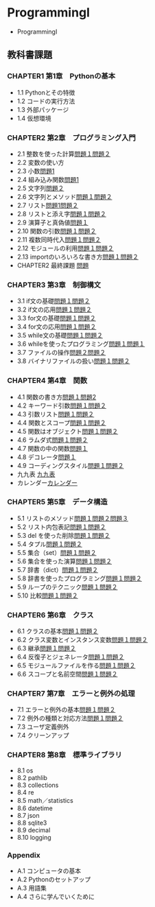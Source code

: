 # ProgrammingI
- ProgrammingI
## 教科書課題
### CHAPTER1 第1章　Pythonの基本
- 1.1 Pythonとその特徴
- 1.2 コードの実行方法
- 1.3 外部パッケージ
- 1.4 仮想環境
### CHAPTER2 第2章　プログラミング入門
- 2.1 整数を使った計算[問題１](./CHAPTER02/Q2_1_1.py)[問題２](./CHAPTER02/Q2_1_2.py)
- 2.2 変数の使い方
- 2.3 小数[問題1](./CHAPTER02/Q2_3_1.py)
- 2.4 組み込み関数[問題1](./CHAPTER02/Q2_4_1.py)
- 2.5 文字列[問題２](./CHAPTER02/Q2_5_2.py)
- 2.6 文字列とメソッド[問題１](./CHAPTER02/Q2_6_1.py)[問題２](./CHAPTER02/Q2_6_2.py)
- 2.7 リスト[問題1](./CHAPTER02/Q2_7_1.py)[問題２](./CHAPTER02/Q2_7_2.py)
 - 2.8 リストと添え字[問題１](./CHAPTER02/Q2_8_1.py)[問題２](./CHAPTER02/Q2_8_2.py)
 - 2.9 演算子と真偽値[問題１](./CHAPTER02/Q2_9_1.py)
 - 2.10 関数の引数[問題１](./CHAPTER02/Q2_10_1.py)[問題２](./CHAPTER02/Q2_10_2.py)
- 2.11 複数同時代入[問題１](./CHAPTER02/Q2_11_1.py)[問題２](./CHAPTER02/Q2_11_2.py) 
- 2.12 モジュールの利用[問題１](./CHAPTER02/Q2_12_1.py)[問題２](./CHAPTER02/Q2_12_2.py)
- 2.13 importのいろいろな書き方[問題１](./CHAPTER02/Q2_13_1.py)[問題２](./CHAPTER02/Q2_13_2.py)
- CHAPTER2 最終課題 [問題](./CHAPTER02/Q2_final.py)
### CHAPTER3 第3章　制御構文
- 3.1 if文の基礎[問題１](./CHAPTER03/Q3_1_1.py)[問題２](./CHAPTER03/Q3_1_2.py)
- 3.2 if文の応用[問題１](./CHAPTER03/Q3_2_1.py)[問題２](./CHAPTER03/Q3_2_2.py)
- 3.3 for文の基礎[問題１](./CHAPTER03/Q3_3_1.py)[問題２](./CHAPTER03/Q3_3_2.py)
- 3.4 for文の応用[問題１](./CHAPTER03/Q3_4_1.py)[問題２](./CHAPTER03/Q3_4_2.py)
- 3.5 while文の基礎[問題１](./CHAPTER03/Q3_5_1.py)[問題２](./CHAPTER03/Q3_5_2.py)
- 3.6 whileを使ったプログラミング[問題１](./CHAPTER03/Q3_6_1.py)[問題１](./CHAPTER03/Q3_6_2.py)
- 3.7 ファイルの操作[問題２](./CHAPTER03/Q3_7_1.py)[問題２](./CHAPTER03/Q3_7_2.py)
- 3.8 バイナリファイルの扱い[問題１](./CHAPTER03/Q3_8_1.py)[問題２](./CHAPTER03/Q3_8_2.py)
### CHAPTER4 第4章　関数
- 4.1 関数の書き方[問題１](./CHAPTER04/Q4_1_1.py)[問題2](./CHAPTER04/Q4_1_2.py)
- 4.2 キーワード引数[問題１](./CHAPTER04/Q4_2_1.py)[問題２](CHAPTER04/Q4_2_2.py)
- 4.3 引数リスト[問題１](./CHAPTER04/Q4_3_1.py)[問題２](./CHAPTER04/Q4_3_2.py)
- 4.4 関数とスコープ[問題１](./CHAPTER04/Q4_4_1.py)[問題２](./CHAPTER04/Q4_4_2.py)
- 4.5 関数はオブジェクト[問題１](./CHAPTER04/Q4_5_1.py)[問題２](./CHAPTER04/Q4_5_2.py)
- 4.6 ラムダ式[問題１](./CHAPTER04/Q4_6_1.py)[問題２](./CHAPTER04/Q4_6_2.py)
- 4.7 関数の中の関数[問題１](./CHAPTER04/Q4_7_1.py)
- 4.8 デコレータ[問題１](./CHAPTER04/Q4_8_1.py)
- 4.9 コーディングスタイル[問題１](./CHAPTER04/Q4_9_1.py)[問題２](./CHAPTER04/Q4_9_2.py)
- 九九表 [九九表](./CHAPTER04/kuku.py)
- カレンダー[カレンダー](./CHAPTER04/karenda.py)
### CHAPTER5 第5章　データ構造
- 5.1 リストのメソッド[問題１](./CHAPTER05/Q5_1_1.py)[問題２](./CHAPTER05/Q5_1_2.py)[問題３](./CHAPTER05/Q5_1_3.py)
- 5.2 リスト内包表記[問題１](./CHAPTER05/Q5_2_1.py)[問題２](./CHAPTER05/Q5_2_2.py)
- 5.3 del を使った削除[問題１](./CHAPTER05/Q5_3_1.py)[問題２](./CHAPTER05/Q5_3_2.py)
- 5.4 タプル[問題１](./CHAPTER05/Q5_4_1.py)[問題２](./CHAPTER05/Q5_4_2.py)
- 5.5 集合（set）[問題１](./CHAPTER05/Q5_5_1.py)[問題２](./CHAPTER05/Q5_5_2.py)
- 5.6 集合を使った演算[問題１](./CHAPTER05/Q5_6_1.py)[問題２](./CHAPTER05/Q5_6_2.py)
- 5.7 辞書（dict）[問題１](./CHAPTER05/Q5_7_1.py)[問題２](./CHAPTER05/Q5_7_2.py)
- 5.8 辞書を使ったプログラミング[問題１](./CHAPTER05/Q5_8_1.py)[問題２](./CHAPTER05/Q5_8_2.py)
- 5.9 ループのテクニック[問題１](./CHAPTER05/Q5_9_1.py)[問題２](./CHAPTER05/Q5_9_2.py)
- 5.10 比較[問題１](./CHAPTER05/Q5_10_1.py)[問題２](./CHAPTER05/Q5_10_2.py)
### CHAPTER6 第6章　クラス
- 6.1 クラスの基本[問題１](./CHAPTER06/Q6_1_1.py)[問題２](./CHAPTER06/Q6_1_2.py)
- 6.2 クラス変数とインスタンス変数[問題１](./CHAPTER06/Q6_2_1.py)[問題２](./CHAPTER06/Q6_2_2.py)
- 6.3 継承[問題１](./CHAPTER06/Q6_3_1.py)[問題２](./CHAPTER06/Q6_3_2.py)
- 6.4 反復子とジェネレータ[問題１](./CHAPTER06/Q6_4_1.py)[問題２](./CHAPTER06/Q6_4_2.py)
- 6.5 モジュールファイルを作る[問題１](./CHAPTER06/Q6_5_1.py)[問題２](./CHAPTER06/Q6_5_2.py)
- 6.6 スコープと名前空間[問題１](./CHAPTER06/Q6_6_1.py)[問題２](./CHAPTER05/Q6_6_2.py)
### CHAPTER7 第7章　エラーと例外の処理
- 7.1 エラーと例外の基本[問題１](./CHAPTER07/Q7_1_1.py)[問題２](./CHAPTER05/Q7_1_2.py)
- 7.2 例外の種類と対応方法[問題１](./CHAPTER07/Q7_2_1.py)[問題２](./CHAPTER07/Q7_2_2.py)
- 7.3 ユーザ定義例外
- 7.4 クリーンアップ
### CHAPTER8 第8章　標準ライブラリ
- 8.1 os
- 8.2 pathlib
- 8.3 collections
- 8.4 re
- 8.5 math／statistics
- 8.6 datetime
- 8.7 json
- 8.8 sqlite3
- 8.9 decimal
- 8.10 logging
### Appendix
- A.1 コンピュータの基本
- A.2 Pythonのセットアップ
- A.3 用語集
- A.4 さらに学んでいくために

